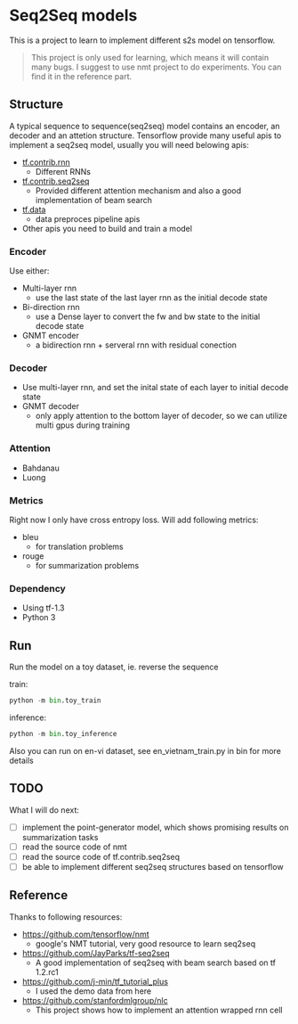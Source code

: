 # Seq2Seq models
This is a project to learn to implement different s2s model on tensorflow.

> This project is only used for learning, which means it will contain many bugs. I suggest to use nmt project to do experiments. You can find it in the reference part.

## Structure

A typical sequence to sequence(seq2seq) model contains an encoder, an decoder and an attetion structure. Tensorflow provide many useful apis to implement a seq2seq model, usually you will need belowing apis:
- [tf.contrib.rnn](https://tensorflow.google.cn/api_docs/python/tf/contrib/rnn)
    - Different RNNs
- [tf.contrib.seq2seq](https://tensorflow.google.cn/api_docs/python/tf/contrib/seq2seq)
    - Provided different attention mechanism and also a good implementation of beam search
- [tf.data](https://tensorflow.google.cn/api_docs/python/tf/data)
    - data preproces pipeline apis
- Other apis you need to build and train a model

### Encoder

Use either:
- Multi-layer rnn
    - use the last state of the last layer rnn as the initial decode state
- Bi-direction rnn
    - use a Dense layer to convert the fw and bw state to the initial decode state
- GNMT encoder
    - a bidirection rnn + serveral rnn with residual conection

### Decoder

- Use multi-layer rnn, and set the inital state of each layer to initial decode state
- GNMT decoder 
    - only apply attention to the bottom layer of decoder, so we can utilize multi gpus during training

### Attention

- Bahdanau
- Luong

### Metrics
Right now I only have cross entropy loss. Will add following metrics:
- bleu
    - for translation problems
- rouge
    - for summarization problems

### Dependency

- Using tf-1.3
- Python 3

## Run

Run the model on a toy dataset, ie. reverse the sequence

train:
```python
python -m bin.toy_train
```

inference:
```python
python -m bin.toy_inference
```

Also you can run on en-vi dataset, see en\_vietnam\_train.py in bin for more details

## TODO

What I will do next:

- [ ] implement the point-generator model, which shows promising results on summarization tasks
- [ ] read the source code of nmt
- [ ] read the source code of tf.contrib.seq2seq
- [ ] be able to implement different seq2seq structures based on tensorflow

## Reference

Thanks to following resources:

- https://github.com/tensorflow/nmt
    - google's NMT tutorial, very good resource to learn seq2seq
- https://github.com/JayParks/tf-seq2seq
    - A good implementation of seq2seq with beam search based on tf 1.2.rc1
- https://github.com/j-min/tf_tutorial_plus
    - I used the demo data from here
- https://github.com/stanfordmlgroup/nlc
    - This project shows how to implement an attention wrapped rnn cell
